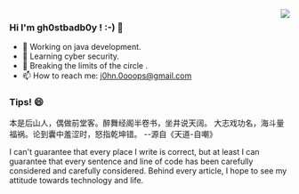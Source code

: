 <img align="right" src="https://github-readme-stats.vercel.app/api?username=gh0stbadb0y&show_icons=true&icon_color=CE1D2D&text_color=718096&bg_color=ffffff&hide_title=true" />


### Hi I'm gh0stbadb0y ! :-) 👋

- 🔭 Working on java development. 
- 🌱 Learning cyber security.
- 🤔 Breaking the limits of the circle .
- 📫 How to reach me: j0hn.0ooops@gmail.com

### Tips! 😄

本是后山人，偶做前堂客。醉舞经阁半卷书，坐井说天阔。
大志戏功名，海斗量福祸。论到囊中羞涩时，怒指乾坤错。
--源自《天道-自嘲》

I can't guarantee that every place I write is correct, but at least I can guarantee that every sentence and line of code has been carefully considered and carefully considered. Behind every article, I hope to see my attitude towards technology and life.

